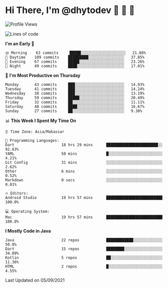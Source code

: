 # Hi There, I'm @dhytodev 👋 👋 👋

<!--
**DhytoDev/dhytodev** is a ✨ _special_ ✨ repository because its `README.md` (this file) appears on your GitHub profile.

Here are some ideas to get you started:

- 🔭 I’m currently working on ...
- 🌱 I’m currently learning ...
- 👯 I’m looking to collaborate on ...
- 🤔 I’m looking for help with ...
- 💬 Ask me about ...
- 📫 How to reach me: ...
- 😄 Pronouns: ...
- ⚡ Fun fact: ...
-->

<!--START_SECTION:waka-->
![Profile Views](http://img.shields.io/badge/Profile%20Views-1-blue)

![Lines of code](https://img.shields.io/badge/From%20Hello%20World%20I%27ve%20Written-277649%20lines%20of%20code-blue)

**I'm an Early 🐤** 

```text
🌞 Morning    63 commits     █████░░░░░░░░░░░░░░░░░░░░   21.88% 
🌆 Daytime    109 commits    █████████░░░░░░░░░░░░░░░░   37.85% 
🌃 Evening    67 commits     █████░░░░░░░░░░░░░░░░░░░░   23.26% 
🌙 Night      49 commits     ████░░░░░░░░░░░░░░░░░░░░░   17.01%

```
📅 **I'm Most Productive on Thursday** 

```text
Monday       43 commits     ███░░░░░░░░░░░░░░░░░░░░░░   14.93% 
Tuesday      41 commits     ███░░░░░░░░░░░░░░░░░░░░░░   14.24% 
Wednesday    38 commits     ███░░░░░░░░░░░░░░░░░░░░░░   13.19% 
Thursday     59 commits     █████░░░░░░░░░░░░░░░░░░░░   20.49% 
Friday       32 commits     ██░░░░░░░░░░░░░░░░░░░░░░░   11.11% 
Saturday     48 commits     ████░░░░░░░░░░░░░░░░░░░░░   16.67% 
Sunday       27 commits     ██░░░░░░░░░░░░░░░░░░░░░░░   9.38%

```


📊 **This Week I Spent My Time On** 

```text
⌚︎ Time Zone: Asia/Makassar

💬 Programming Languages: 
Dart                     18 hrs 29 mins      ███████████████████████░░   92.63% 
YAML                     50 mins             █░░░░░░░░░░░░░░░░░░░░░░░░   4.21% 
Git Config               31 mins             ░░░░░░░░░░░░░░░░░░░░░░░░░   2.62% 
Other                    6 mins              ░░░░░░░░░░░░░░░░░░░░░░░░░   0.52% 
Markdown                 0 secs              ░░░░░░░░░░░░░░░░░░░░░░░░░   0.01%

🔥 Editors: 
Android Studio           19 hrs 57 mins      █████████████████████████   100.0%

💻 Operating System: 
Mac                      19 hrs 57 mins      █████████████████████████   100.0%

```

**I Mostly Code in Java** 

```text
Java                     22 repos            ████████████░░░░░░░░░░░░░   50.0% 
Dart                     15 repos            ████████░░░░░░░░░░░░░░░░░   34.09% 
Kotlin                   5 repos             ██░░░░░░░░░░░░░░░░░░░░░░░   11.36% 
HTML                     2 repos             █░░░░░░░░░░░░░░░░░░░░░░░░   4.55%

```



 Last Updated on 05/09/2021
<!--END_SECTION:waka-->
